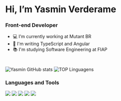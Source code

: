 #  Hi, I’m Yasmin Verderame 
### Front-end Developer

- :computer: I’m currently working at Mutant BR
- :seedling: I'm writing TypeScript and Angular
- :books: I'm studying Software Engineering at FIAP
#
![Yasmin GitHub stats](https://github-readme-stats.vercel.app/api?username=yasminverderame&show_icons=true&theme=radical) ![TOP Linguagens](https://github-readme-stats.vercel.app/api/top-langs/?username=yasminverderame&layout=compact&theme=radical)


### Languages and Tools

<img src="https://img.icons8.com/color/48/000000/angularjs.png"/> <img src="https://img.icons8.com/fluency/48/000000/typescript.png"/> <img src="https://img.icons8.com/color/48/000000/css3.png"/> <img src="https://img.icons8.com/color/48/000000/html-5--v1.png"/> <img src="https://img.icons8.com/color/48/000000/bootstrap.png"/>
